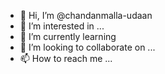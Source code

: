 - 👋 Hi, I’m @chandanmalla-udaan
- 👀 I’m interested in ...
- 🌱 I’m currently learning 
- 💞️ I’m looking to collaborate on ...
- 📫 How to reach me ...

<!---
chandanmalla-udaan/chandanmalla-udaan is a ✨ special ✨ repository because its `README.md` (this file) appears on your GitHub profile.
You can click the Preview link to take a look at your changes.
--->
